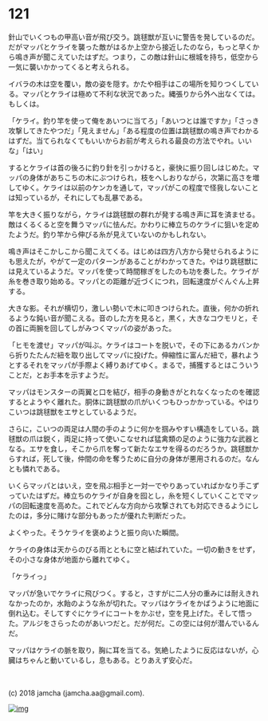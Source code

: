 # 121

針山でいくつもの甲高い音が飛び交う。跳毬獣が互いに警告を発しているのだ。だがマッパとケライを襲った敵がはるか上空から接近したのなら，もっと早くから鳴き声が聞こえていたはずだ。つまり，この敵は針山に根城を持ち，低空から一気に襲いかかってくると考えられる。  

イバラの木は空を覆い，敵の姿を隠す。かたや相手はこの場所を知りつくしている。マッパとケライは極めて不利な状況であった。縄張りから外へ出なくては。もしくは。  

「ケライ。釣り竿を使って俺をあいつに当てろ」「あいつとは誰ですか」「さっき攻撃してきたやつだ」「見えません」「ある程度の位置は跳毬獣の鳴き声でわかるはずだ。当てられなくてもいいからお前が考えられる最良の方法でやれ。いいな」「はい」  

するとケライは首の後ろに釣り針を引っかけると，豪快に振り回しはじめた。マッパの身体があちこちの木にぶつけられ，枝をへしおりながら，次第に高さを増してゆく。ケライは以前のケンカを通して，マッパがこの程度で怪我しないことは知っているが，それにしても乱暴である。  

竿を大きく振りながら，ケライは跳毬獣の群れが発する鳴き声に耳を済ませる。敵はくるくると空を舞うマッパに怯んだ。かわりに棒立ちのケライに狙いを定めたようだ。釣り竿から伸びる糸が見えていないのかもしれない。  

鳴き声はそこかしこから聞こえてくる。はじめは四方八方から発せられるようにも思えたが，やがて一定のパターンがあることがわかってきた。やはり跳毬獣には見えているようだ。マッパを使って時間稼ぎをしたのも功を奏した。ケライが糸を巻き取り始める。マッパとの距離が近づくにつれ，回転速度がぐんぐん上昇する。  

大きな影。それが横切り，激しい勢いで木に叩きつけられた。直後，何かの折れるような鈍い音が聞こえる。音のした方を見ると，黒く，大きなコウモリと，その首に両腕を回してしがみつくマッパの姿があった。  

「ヒモを渡せ」マッパが叫ぶ。ケライはコートを脱いで，その下にあるカバンから折りたたんだ紐を取り出してマッパに投げた。伸縮性に富んだ紐で，暴れようとするそれをマッパが手際よく縛りあげてゆく。まるで，捕獲するとはこういうことだ，とお手本を示すようだ。  

マッパはモンスターの両翼と口を結び，相手の身動きがとれなくなったのを確認するとようやく離れた。胴体に跳毬獣の爪がいくつもひっかかっている。やはりこいつは跳毬獣をエサとしているようだ。  

さらに，こいつの両足は人間の手のように何かを掴みやすい構造をしている。跳毬獣の爪は鋭く，両足に持って使いこなせれば猛禽類の足のように強力な武器となる。エサを食し，そこから爪を奪って新たなエサを得るのだろうか。跳毬獣からすれば，死して後，仲間の命を奪うために自分の身体が悪用されるのだ。なんとも憐れである。  

いくらマッパとはいえ，空を飛ぶ相手と一対一でやりあっていればかなり手こずっていたはずだ。棒立ちのケライが自身を囮とし，糸を短くしていくことでマッパの回転速度を高めた。これでどんな方向から攻撃されても対応できるようにしたのは，多分に賭けな部分もあったが優れた判断だった。  

よくやった。そうケライを褒めようと振り向いた瞬間。  

ケライの身体は天からのびる雨とともに空と結ばれていた。一切の動きをせず，その小さな身体が地面から離れてゆく。  

「ケライっ」  

マッパが急いでケライに飛びつく。すると，さすがに二人分の重みには耐えきれなかったのか，水飴のような糸が切れた。マッパはケライをかばうように地面に倒れ込む。そしてすぐにケライにコートをかぶせ，空を見上げた。そして悟った。アルジをさらったのがあいつだと。だが何だ。この空には何が潜んでいるんだ。  

マッパはケライの脈を取り，胸に耳を当てる。気絶したように反応はないが，心臓はちゃんと動いているし，息もある。とりあえず安心だ。  

<br>  
<br>  
(c) 2018 jamcha (jamcha.aa@gmail.com).  

[![img](http://i.creativecommons.org/l/by-nc-sa/4.0/88x31.png)](http://creativecommons.org/licenses/by-nc-sa/4.0/deed)
